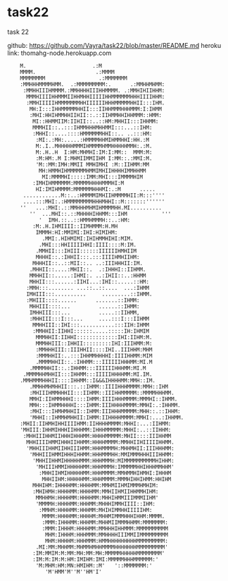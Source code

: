 # task22
task 22

github: https://github.com/Vayra/task22/blob/master/README.md
heroku link: thomahg-node.herokuapp.com


		M.					   .:M
		MMMM.					.:MMMM
		MMMMMMMM			     .:MMMMMMM
		:MMHHHMMMMHMM.	.:MMMMMMMMM:.	   .:MMHHMHMM:
		 :MMHHIIIHMMMM.:MMHHHHIIIHHMMMM. .:MMHIHIIHHM:
		  MMMHIIIIHHMMMIIHHMHHIIIIIHHMMMMMMHHHIIIIHHM:
		  :MMHIIIIIHMMMMMMMHHIIIIIIHHHMMMMMHHII:::IHM.
		   MH:I:::IHHMMMMMHHII:::IIHHMMMHHHMMM:I:IHMM
		   :MHI:HHIHMMHHIIHII::.::IIHMMHHIHHMMM::HMM:
		    MI::HHMMIIM:IIHII::..::HM:MHHII:::IHHMM:
		    MMMHII::..:::IHMMHHHMHHMMI:::...::IHM:
		    :MHHI::....::::HMMMMMMHHI::.. ..:::HM:
		     :MI:.:MH:.....:HMMMMHHMIHMMHHI:HH.:M
		     M:.I..MHHHHHMMMIHMMMMHMMHHHHHMMH:.:M.
		     M:.H..H  I:HM:MHMHI:IM:I:MM::  MMM:M:
		     :M:HM:.M I:MHMIIMMIIHM I:MM::.:MMI:M.
		     'M::MM:IMH:MMII MMHIMHI :M::IIHMM:MM
		      MH:HMMHIHMMMMMMHMMIMHIIHHHHIMMHHMM
		       MI:MMMMHI:::::IMM:MHI:::IMMMMHIM
			:IMHIHMMMMMM:MMMMMHHHHMMMHI:M
			 HI:IMIHMMMM:MMMMMMHHHMI:.:M	  .....
	     ............M::..:HMMMMIMHIIHMMMMHII:M:::''''
		 ....:::MHI:.:HMMMMMMMMHHHMHHI::M:::::::''''''
		''   ...:MHI:.::MMHHHMHMIHMMMMHH.MI..........
		   ''  ...MHI::.::MHHHHIHHMM:::IHM           '''
		      '  IMH.::..::HMMHMMMH::..:HM:
			:M:.H.IHMIIII::IIMHMMM:H.MH
			 IMMMH:HI:MMIMI:IHI:HIMIHM:
		       .MMI:.HIHMIMI:IHIHMMHIHI:MIM.
		      .MHI:::HHIIIIIHHI:IIII::::M:IM.
		     .MMHII:::IHIII::::::IIIIIIHMHIIM
		     MHHHI::.:IHHII:::.:::IIIIHMHIIHM:
		    MHHHII::..::MII::.. ..:IIIHHHII:IM.
		   .MHHII::....:MHII::.  .:IHHHI::IIHMM.
		   MMHHII::.....:IHMI:. ..:IHII::..:HHMM
		   MHHII:::......:IIHI...:IHI::.....::HM:
		  :MMH:::........ ...::..::....  ...:IHMM
		  IMHIII:::..........	  .........::IHMM.
		  :MHIII::::......	    .......::IHMM:
		   MHHIII::::...	     ......::IHMM:
		   IMHHIII:::...	     .....::IIHMM,
		   :MHHIII:::I:::...	 ....:::I:::IIHMM
		    MMHHIII::IHI:::...........:::IIH:IHMM
		    :MMHHII:IIHHI::::::.....:::::IH:IHMIM
		     MMMHHII:IIHHI:::::::::::::IHI:IIHM:M.
		     MMMHHIII::IHHII:::::::::IHI:IIIHMM:M:
		     :MMHHHIII::IIIHHII::::IHI..IIIHHM:MHM
		     :MMMHHII:..:::IHHMMHHHHI:IIIIHHMM:MIM
		     .MMMMHHII::.:IHHMM:::IIIIIIHHHMM:MI.M
		   .MMMMHHII::.:IHHMM:::IIIIIIHHHMM:MI.M
		 .MMMMHHMHHII:::IHHMM:::IIIIIHHHHMM:MI.IM.
		.MMHMMMHHHII::::IHHMM::I&&&IHHHHMM:MMH::IM.
	       .MMHHMHMHHII:::.::IHMM::IIIIHHHMMMM:MMH::IHM
	       :MHIIIHMMHHHII:::IIHMM::IIIHHMMMMM::MMMMHHHMM.
	       MMHI:IIHMMHHHI::::IHMM:IIIIHHHMMMM:MMMHI::IHMM.
	       MMH:::IHMMHHHHI:::IHMM:IIIHHHHMMMM:MMHI:.:IHHMM.
	       :MHI:::IHMHMHHII::IHMM:IIIHHHMMMMM:MHH::.::IHHM:
	       'MHHI::IHMMHMHHII:IHMM:IIHHHHMMMM:MMHI:...:IHHMM.
		:MHII:IIHMHIHHIIIIHMM:IIHHHHMMMM:MHHI:...:IIHMM:
		'MHIII:IHHMIHHHIIHHHMM:IHHHMMMMM:MHHI:..::IIHHM:
		 :MHHIIIHHMIIHHHIHHHMM:HHHHMMMMM:MHII::::IIIHHMM
		  MHHIIIIHMMIHHHIIHHMM:HHHHMMMM:MMHHIIHIIIIIHHMM.
		  'MHHIIIHHMIIHHIIIHMM:HHHMMMMH:MHHMHII:IIIHHHMM:
		   'MHHIIIHMMIHHHIHHMM:HHHMMMHH:MMIMMMHHHIIIHHMM:
		    'MHHIIHHMIHHHHHMMM:HHHMMMH:MIMMMMMMMMMMHIHHM:
		     'MHIIIHMMIHHHHHMM:HHHMMMH:IMMMMMHHIHHHMMHHM'
		      :MHHIIHMIHHHHHMM:HHHMMMM:MMHMMHIHMHI:IHHHM
		       MHHIIHM:HHHHHMM:HHHMMMM:MMMHIHHIHMM:HHIHM
			MHHIHM:IHHHHMM:HHHHMM:MMHMIIHMIMMMHMHIM:
			:MHIHMH:HHHHMM:HHHHMM:MMHIIHMIIHHMMHIHM:
			 MMHHMH:HHHHMM:HHHHMM:MHHIHMMIIIMMMIIHM'
			 'MMMMH:HHHHMM:HHHMM:MHHHIMMHIIII::IHM:
			  :MMHM:HHHHMM:HHHMM:MHIHIMMHHIIIIIHM:
			   MMMM:HHHHMM:HHHHM:MHHMIMMMHHHIHHM:MMMM.
			   :MMM:IHHHMM:HHHMM:MHHMIIMMMHHMM:MMMMMMM:
			   :MMM:IHHHM:HHHHMM:MMHHHIHHMMM:MMMMMMMMMM
			    MHM:IHHHM:HHHMMM:MMHHHHIIIMMIIMMMMMMMMM
			    MHM:HHHHM:HHHMMM:HMMHHHHHHHHHMMMMMMMMM:
			 .MI:MM:MHHMM:MHMMHMHHMMMMHHHHHHHMMMMMMMMM'
			:IM:MMIM:M:MM:MH:MM:MH:MMMMMHHHHHMMMMMMMM'
			:IM:M:IM:M:HM:IMIHM:IMI:MMMMMHHHMMMMMM:'
			 'M:MHM:HM:MN:HMIHM::M'   '::MMMMMMM:'
			    'M'HMM'M''M''HM'I'
